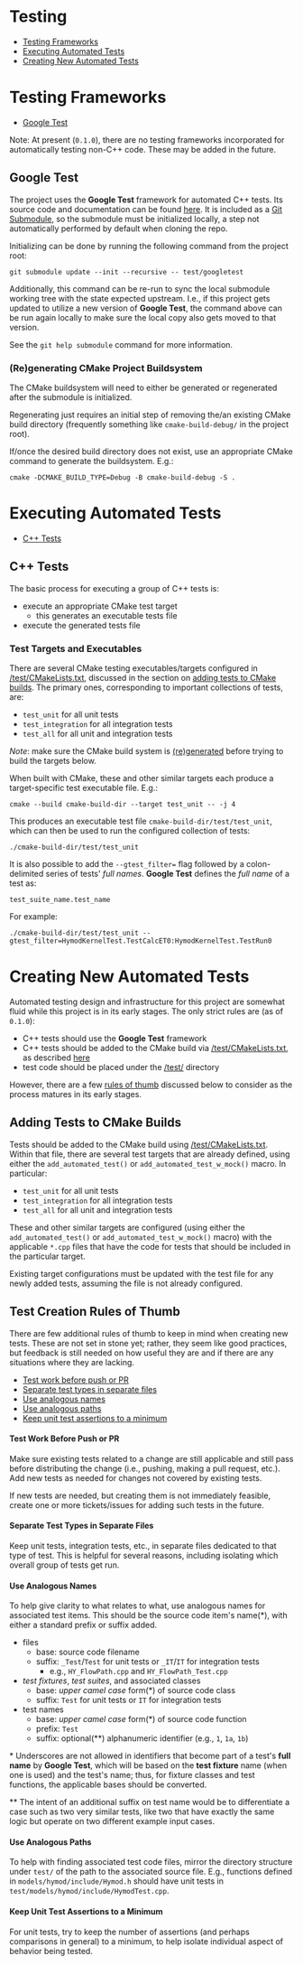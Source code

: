 # Testing

- [Testing Frameworks](#testing-frameworks)
- [Executing Automated Tests](#executing-automated-tests)
- [Creating New Automated Tests](#creating-new-automated-tests)

# Testing Frameworks

- [Google Test](#google-test)

Note: At present (`0.1.0`), there are no testing frameworks incorporated for automatically testing non-C++ code.  These may be added in the future.

## **Google Test** 

The project uses the **Google Test** framework for automated C++ tests.  Its source code and documentation can be found [here](https://github.com/google/googletest).  It is included as a [Git Submodule](https://git-scm.com/book/en/v2/Git-Tools-Submodules), so the submodule must be initialized locally, a step not automatically performed by default when cloning the repo.  

Initializing can be done by running the following command from the project root:

    git submodule update --init --recursive -- test/googletest
    
Additionally, this command can be re-run to sync the local submodule working tree with the state expected upstream.  I.e., if this project gets updated to utilize a new version of **Google Test**, the command above can be run again locally to make sure the local copy also gets moved to that version.

See the `git help submodule` command for more information.

### (Re)generating CMake Project Buildsystem

The CMake buildsystem will need to either be generated or regenerated after the submodule is initialized.  

Regenerating just requires an initial step of removing the/an existing CMake build directory (frequently something like `cmake-build-debug/` in the project root). 
 
If/once the desired build directory does not exist, use an appropriate CMake command to generate the buildsystem.  E.g.:

    cmake -DCMAKE_BUILD_TYPE=Debug -B cmake-build-debug -S .

# Executing Automated Tests

- [C++ Tests](#c-tests)

## C++ Tests

The basic process for executing a group of C++ tests is:

- execute an appropriate CMake test target 
    - this generates an executable tests file
- execute the generated tests file

### Test Targets and Executables

There are several CMake testing executables/targets configured in [/test/CMakeLists.txt](./CMakeLists.txt), discussed in the section on [adding tests to CMake builds](#adding-tests-to-cmake-builds).  The primary ones, corresponding to important collections of tests, are:

* `test_unit` for all unit tests
* `test_integration` for all integration tests
* `test_all` for all unit and integration tests

_Note_: make sure the CMake build system is [(re)generated](#regenerating-cmake-project-buildsystem) before trying to build the targets below.

When built with CMake, these and other similar targets each produce a target-specific test executable file.  E.g.:

    cmake --build cmake-build-dir --target test_unit -- -j 4
    
This produces an executable test file `cmake-build-dir/test/test_unit`, which can then be used to run the configured collection of tests:

    ./cmake-build-dir/test/test_unit
    
It is also possible to add the `--gtest_filter=` flag followed by a colon-delimited series of tests' *full names*.  **Google Test** defines the *full name* of a test as:

    test_suite_name.test_name
    
For example:

    ./cmake-build-dir/test/test_unit --gtest_filter=HymodKernelTest.TestCalcET0:HymodKernelTest.TestRun0
            
# Creating New Automated Tests

Automated testing design and infrastructure for this project are somewhat fluid while this project is in its early stages.  The only strict rules are (as of  `0.1.0`):

- C++ tests should use the **Google Test** framework
- C++ tests should be added to the CMake build via [/test/CMakeLists.txt](./CMakeLists.txt), as described [here](#adding-tests-to-cmake-builds)
- test code should be placed under the [/test/](../test) directory

However, there are a few [rules of thumb](#test-creation-rules-of-thumb) discussed below to consider as the process matures in its early stages.

## Adding Tests to CMake Builds

Tests should be added to the CMake build using [/test/CMakeLists.txt](./CMakeLists.txt).  Within that file, there are several test targets that are already defined, using either the `add_automated_test()` or `add_automated_test_w_mock()` macro.  In particular:

* `test_unit` for all unit tests
* `test_integration` for all integration tests
* `test_all` for all unit and integration tests

These and other similar targets are configured (using either the `add_automated_test()` or `add_automated_test_w_mock()` macro) with the applicable `*.cpp` files that have the code for tests that should be included in the particular target.  

Existing target configurations must be updated with the test file for any newly added tests, assuming the file is not already configured.  

## Test Creation Rules of Thumb

There are few additional rules of thumb to keep in mind when creating new tests.  These are not set in stone yet; rather, they seem like good practices, but feedback is still needed on how useful they are and if there are any situations where they are lacking.

* [Test work before push or PR](#test-work-before-push-or-pr)
* [Separate test types in separate files](#separate-test-types-in-separate-files)
* [Use analogous names](#use-analogous-names)
* [Use analogous paths](#use-analogous-paths)
* [Keep unit test assertions to a minimum](#keep-unit-test-assertions-to-a-minimum)

#### Test Work Before Push or PR

Make sure existing tests related to a change are still applicable and still pass before distributing the change (i.e., pushing, making a pull request, etc.).  Add new tests as needed for changes not covered by existing tests.

If new tests are needed, but creating them is not immediately feasible, create one or more tickets/issues for adding such tests in the future. 

#### Separate Test Types in Separate Files

Keep unit tests, integration tests, etc., in separate files dedicated to that type of test.  This is helpful for several reasons, including isolating which overall group of tests get run.

#### Use Analogous Names

To help give clarity to what relates to what, use analogous names for associated test items.  This should be the source code item's name(\*), with either a standard prefix or suffix added.

- files
    - base: source code filename
    - suffix: `_Test`/`Test` for unit tests or `_IT`/`IT` for integration tests
        - e.g., `HY_FlowPath.cpp` and `HY_FlowPath_Test.cpp`
- *test fixtures*, *test suites*, and associated classes
    - base: *upper camel case* form(\*) of source code class
    - suffix: `Test` for unit tests or `IT` for integration tests
- test names
    - base: *upper camel case* form(\*) of source code function
    - prefix: `Test`
    - suffix: optional(\*\*) alphanumeric identifier (e.g., `1`, `1a`, `1b`)

\* Underscores are not allowed in identifiers that become part of a test's **full name** by **Google Test**, which will be based on the **test fixture** name (when one is used) and the test's name; thus, for fixture classes and test functions, the applicable bases should be converted.

\*\* The intent of an additional suffix on test name would be to differentiate a case such as two very similar tests, like two that have exactly the same logic but operate on two different example input cases.

#### Use Analogous Paths

To help with finding associated test code files, mirror the directory structure under `test/` of the path to the associated source file.  E.g., functions defined in `models/hymod/include/Hymod.h` should have unit tests in `test/models/hymod/include/HymodTest.cpp`.

#### Keep Unit Test Assertions to a Minimum

For unit tests, try to keep the number of assertions (and perhaps comparisons in general) to a minimum, to help isolate individual aspect of behavior being tested. 
